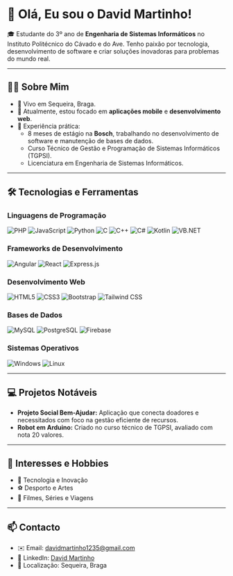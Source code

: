 # 👋 Olá, Eu sou o David Martinho!

🎓 Estudante do 3º ano de **Engenharia de Sistemas Informáticos** no Instituto Politécnico do Cávado e do Ave. Tenho paixão por tecnologia, desenvolvimento de software e criar soluções inovadoras para problemas do mundo real.

---

## 🧑‍💻 Sobre Mim

- 📍 Vivo em Sequeira, Braga.
- 🌱 Atualmente, estou focado em **aplicações mobile** e **desenvolvimento web**.
- 💼 Experiência prática:
  - 8 meses de estágio na **Bosch**, trabalhando no desenvolvimento de software e manutenção de bases de dados.
  - Curso Técnico de Gestão e Programação de Sistemas Informáticos (TGPSI).
  - Licenciatura em Engenharia de Sistemas Informáticos.

---

## 🛠️ Tecnologias e Ferramentas

### **Linguagens de Programação**
![PHP](https://img.shields.io/badge/-PHP-05122A?style=for-the-badge&logo=php&logoColor=777BB4)
![JavaScript](https://img.shields.io/badge/-JavaScript-05122A?style=for-the-badge&logo=javascript&logoColor=F7DF1E)
![Python](https://img.shields.io/badge/-Python-05122A?style=for-the-badge&logo=python&logoColor=FFD43B)
![C](https://img.shields.io/badge/-C-05122A?style=for-the-badge&logo=c&logoColor=A8B9CC)
![C++](https://img.shields.io/badge/-C++-05122A?style=for-the-badge&logo=c%2B%2B&logoColor=00599C)
![C#](https://img.shields.io/badge/-C%23-05122A?style=for-the-badge&logo=c%23&logoColor=239120)
![Kotlin](https://img.shields.io/badge/-Kotlin-05122A?style=for-the-badge&logo=kotlin&logoColor=7F52FF)
![VB.NET](https://img.shields.io/badge/-VB.NET-05122A?style=for-the-badge&logo=.net&logoColor=512BD4)

### **Frameworks de Desenvolvimento**
![Angular](https://img.shields.io/badge/-Angular-05122A?style=for-the-badge&logo=angular&logoColor=DD0031)
![React](https://img.shields.io/badge/-React-05122A?style=for-the-badge&logo=react&logoColor=61DAFB)
![Express.js](https://img.shields.io/badge/-Express.js-05122A?style=for-the-badge&logo=express&logoColor=000)

### **Desenvolvimento Web**
![HTML5](https://img.shields.io/badge/-HTML5-05122A?style=for-the-badge&logo=html5&logoColor=E34F26)
![CSS3](https://img.shields.io/badge/-CSS3-05122A?style=for-the-badge&logo=css3&logoColor=1572B6)
![Bootstrap](https://img.shields.io/badge/-Bootstrap-05122A?style=for-the-badge&logo=bootstrap&logoColor=7952B3)
![Tailwind CSS](https://img.shields.io/badge/-TailwindCSS-05122A?style=for-the-badge&logo=tailwind-css&logoColor=06B6D4)

### **Bases de Dados**
![MySQL](https://img.shields.io/badge/-MySQL-05122A?style=for-the-badge&logo=mysql&logoColor=4479A1)
![PostgreSQL](https://img.shields.io/badge/-PostgreSQL-05122A?style=for-the-badge&logo=postgresql&logoColor=336791)
![Firebase](https://img.shields.io/badge/-Firebase-05122A?style=for-the-badge&logo=firebase&logoColor=FFCA28)

### **Sistemas Operativos**
![Windows](https://img.shields.io/badge/-Windows-05122A?style=for-the-badge&logo=windows&logoColor=0078D6)
![Linux](https://img.shields.io/badge/-Linux-05122A?style=for-the-badge&logo=linux&logoColor=FCC624)

---

## 💻 Projetos Notáveis
 
- **Projeto Social Bem-Ajudar:** Aplicação que conecta doadores e necessitados com foco na gestão eficiente de recursos.  
- **Robot em Arduino:** Criado no curso técnico de TGPSI, avaliado com nota 20 valores.

---

## 🌟 Interesses e Hobbies

- 🤖 Tecnologia e Inovação
- ⚽ Desporto e Artes
- 🎥 Filmes, Séries e Viagens

---

## 📫 Contacto

- ✉️ Email: davidmartinho1235@gmail.com  
- 🔗 LinkedIn: [David Martinho](https://www.linkedin.com/in/davidmartinho1235/)  
- 📍 Localização: Sequeira, Braga
